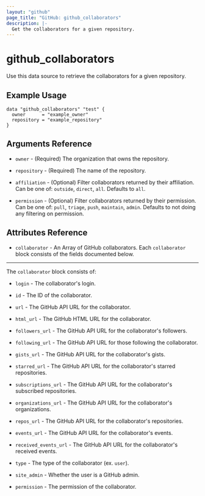 ```yaml
---
layout: "github"
page_title: "GitHub: github_collaborators"
description: |-
  Get the collaborators for a given repository.
---
```


# github_collaborators

Use this data source to retrieve the collaborators for a given repository.

## Example Usage

```hcl
data "github_collaborators" "test" {
  owner      = "example_owner"
  repository = "example_repository"
}
```

## Arguments Reference

 * `owner` - (Required) The organization that owns the repository.

 * `repository` - (Required) The name of the repository.

 * `affiliation` - (Optional) Filter collaborators returned by their affiliation. Can be one of: `outside`, `direct`, `all`.  Defaults to `all`.

 * `permission` - (Optional) Filter collaborators returned by their permission. Can be one of: `pull`, `triage`, `push`, `maintain`, `admin`.  Defaults to not doing any filtering on permission.

## Attributes Reference

 * `collaborator` - An Array of GitHub collaborators.  Each `collaborator` block consists of the fields documented below.

___

The `collaborator` block consists of:

* `login` - The collaborator's login.

* `id` - The ID of the collaborator.

* `url` - The GitHub API URL for the collaborator.

* `html_url` - The GitHub HTML URL for the collaborator.

* `followers_url` - The GitHub API URL for the collaborator's followers.

* `following_url` - The GitHub API URL for those following the collaborator.

* `gists_url` - The GitHub API URL for the collaborator's gists.

* `starred_url` - The GitHub API URL for the collaborator's starred repositories.

* `subscriptions_url` - The GitHub API URL for the collaborator's subscribed repositories.

* `organizations_url` - The GitHub API URL for the collaborator's organizations.

* `repos_url` - The GitHub API URL for the collaborator's repositories.

* `events_url` - The GitHub API URL for the collaborator's events.

* `received_events_url` - The GitHub API URL for the collaborator's received events.

* `type` - The type of the collaborator (ex. `user`).

* `site_admin` - Whether the user is a GitHub admin.

* `permission` - The permission of the collaborator.
